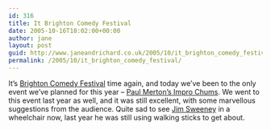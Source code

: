 ```yaml
---
id: 316
title: It Brighton Comedy Festival
date: 2005-10-16T18:02:00+00:00
author: jane
layout: post
guid: http://www.janeandrichard.co.uk/2005/10/it_brighton_comedy_festival
permalink: /2005/10/it_brighton_comedy_festival/
---
```

It&#8217;s [Brighton Comedy Festival](http://www.brightoncomedyfestival.co.uk/2005/index.asp) time again, and today we&#8217;ve been to the only event we&#8217;ve planned for this year &#8211; [Paul Merton&#8217;s Impro Chums](http://www.brighton-dome.org.uk/events/eventdetails.asp?id=1764). We went to this event last year as well, and it was still excellent, with some marvellous suggestions from the audience. Quite sad to see [Jim Sweeney](http://jimsweeney.co.uk/) in a wheelchair now, last year he was still using walking sticks to get about.